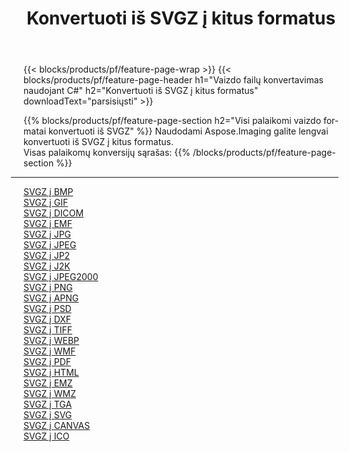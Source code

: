 ﻿---
title: Konvertuoti iš SVGZ į kitus formatus 
weight: 3920
url: /lt/java/conversion/from/svgz 
lang: lt
langdirlevel: 2
locales: zh-hans,ja,it,ru,de,es,fr,nl,id,lt,pl,pt,vi,tr,ko,zh-hant,ar,hi,th,sv,cs,uk,he
description: Naudodami Aspose.Imaging galite lengvai konvertuoti iš SVGZ į kitus formatus
---

{{< blocks/products/pf/feature-page-wrap >}}
{{< blocks/products/pf/feature-page-header h1="Vaizdo failų konvertavimas naudojant C#" h2="Konvertuoti iš SVGZ į kitus formatus" downloadText="parsisiųsti" >}}


{{% blocks/products/pf/feature-page-section  h2="Visi palaikomi vaizdo formatai konvertuoti iš SVGZ" %}}
Naudodami Aspose.Imaging galite lengvai konvertuoti iš SVGZ į kitus formatus.
<br/>
Visas palaikomų konversijų sąrašas:
{{% /blocks/products/pf/feature-page-section %}}
<div class="container-fluid productfamilypage bg-gray">
    <div class="convertypes bg-gray agp-content section">
        <div class="container">
		<hr style="margin-left:-20px;"/>
		<div class="row other-converters">
		    <div class='col-md-2 other-converter remove-lp remove-rp'><a href="/imaging/lt/java/conversion/svgz-to-bmp" >SVGZ į BMP</a></div><div class='col-md-2 other-converter remove-lp remove-rp'><a href="/imaging/lt/java/conversion/svgz-to-gif" >SVGZ į GIF</a></div><div class='col-md-2 other-converter remove-lp remove-rp'><a href="/imaging/lt/java/conversion/svgz-to-dicom" >SVGZ į DICOM</a></div><div class='col-md-2 other-converter remove-lp remove-rp'><a href="/imaging/lt/java/conversion/svgz-to-emf" >SVGZ į EMF</a></div><div class='col-md-2 other-converter remove-lp remove-rp'><a href="/imaging/lt/java/conversion/svgz-to-jpg" >SVGZ į JPG</a></div><div class='col-md-2 other-converter remove-lp remove-rp'><a href="/imaging/lt/java/conversion/svgz-to-jpeg" >SVGZ į JPEG</a></div><div class='col-md-2 other-converter remove-lp remove-rp'><a href="/imaging/lt/java/conversion/svgz-to-jp2" >SVGZ į JP2</a></div><div class='col-md-2 other-converter remove-lp remove-rp'><a href="/imaging/lt/java/conversion/svgz-to-j2k" >SVGZ į J2K</a></div><div class='col-md-2 other-converter remove-lp remove-rp'><a href="/imaging/lt/java/conversion/svgz-to-jpeg2000" >SVGZ į JPEG2000</a></div><div class='col-md-2 other-converter remove-lp remove-rp'><a href="/imaging/lt/java/conversion/svgz-to-png" >SVGZ į PNG</a></div><div class='col-md-2 other-converter remove-lp remove-rp'><a href="/imaging/lt/java/conversion/svgz-to-apng" >SVGZ į APNG</a></div><div class='col-md-2 other-converter remove-lp remove-rp'><a href="/imaging/lt/java/conversion/svgz-to-psd" >SVGZ į PSD</a></div><div class='col-md-2 other-converter remove-lp remove-rp'><a href="/imaging/lt/java/conversion/svgz-to-dxf" >SVGZ į DXF</a></div><div class='col-md-2 other-converter remove-lp remove-rp'><a href="/imaging/lt/java/conversion/svgz-to-tiff" >SVGZ į TIFF</a></div><div class='col-md-2 other-converter remove-lp remove-rp'><a href="/imaging/lt/java/conversion/svgz-to-webp" >SVGZ į WEBP</a></div><div class='col-md-2 other-converter remove-lp remove-rp'><a href="/imaging/lt/java/conversion/svgz-to-wmf" >SVGZ į WMF</a></div><div class='col-md-2 other-converter remove-lp remove-rp'><a href="/imaging/lt/java/conversion/svgz-to-pdf" >SVGZ į PDF</a></div><div class='col-md-2 other-converter remove-lp remove-rp'><a href="/imaging/lt/java/conversion/svgz-to-html" >SVGZ į HTML</a></div><div class='col-md-2 other-converter remove-lp remove-rp'><a href="/imaging/lt/java/conversion/svgz-to-emz" >SVGZ į EMZ</a></div><div class='col-md-2 other-converter remove-lp remove-rp'><a href="/imaging/lt/java/conversion/svgz-to-wmz" >SVGZ į WMZ</a></div><div class='col-md-2 other-converter remove-lp remove-rp'><a href="/imaging/lt/java/conversion/svgz-to-tga" >SVGZ į TGA</a></div><div class='col-md-2 other-converter remove-lp remove-rp'><a href="/imaging/lt/java/conversion/svgz-to-svg" >SVGZ į SVG</a></div><div class='col-md-2 other-converter remove-lp remove-rp'><a href="/imaging/lt/java/conversion/svgz-to-canvas" >SVGZ į CANVAS</a></div><div class='col-md-2 other-converter remove-lp remove-rp'><a href="/imaging/lt/java/conversion/svgz-to-ico" >SVGZ į ICO</a></div>
                </div>
        </div>
    </div>
</div>
<br/>

